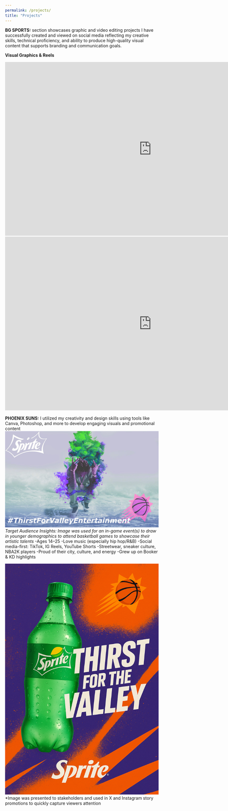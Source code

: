 ```yaml
---
permalink: /projects/
title: "Projects"
---
```



**BG SPORTS:** section showcases graphic and video editing projects I have successfully created and viewed on social media reflecting my creative skills, technical proficiency, and ability to produce high-quality visual content that supports branding and communication goals.


**Visual Graphics & Reels**
<iframe src="https://docs.google.com/presentation/d/e/2PACX-1vT82HURVPcfwbW77H8Gd1zzfLdxtXH8el_4qPeljlTMxIWGoYx9Yfrm49Oj5HjKGrICyqfjW1o6TTTp/pubembed?start=false&loop=false&delayms=3000" frameborder="0" width="960" height="569" allowfullscreen="true" mozallowfullscreen="true" webkitallowfullscreen="true"></iframe>

<iframe src="https://docs.google.com/presentation/d/e/2PACX-1vREhbu-AeDGpLGL_DeG-xCU6VHIWYDW9uOHXtesP4dQfUoEvUbroxcACMN4ORyI3F9qfW4jE5c4Qi7H/pubembed?start=false&loop=false&delayms=3000" frameborder="0" width="960" height="569" allowfullscreen="true" mozallowfullscreen="true" webkitallowfullscreen="true"></iframe>


**PHOENIX SUNS:** I utilized my creativity and design skills using tools like Canva, Photoshop, and more to develop engaging visuals and promotional content
![Sprite Thirst for Entertainment](assets/images/phoenixsuns1.JPG) 
*Target Audience Insights: Image was used for an in-game event(s) to draw in younger demographics to attend basketball games to showcase their artistic talents*
-Ages 14–25
-Love music (especially hip hop/R&B)
-Social media-first: TikTok, IG Reels, YouTube Shorts
-Streetwear, sneaker culture, NBA2K players
-Proud of their city, culture, and energy
-Grew up on Booker & KD highlights

![Thirst for the Vally](assets/images/ThirstForTheValley.png)
*Image was presented to stakeholders and used in X and Instagram story promotions to quickly capture viewers attention







